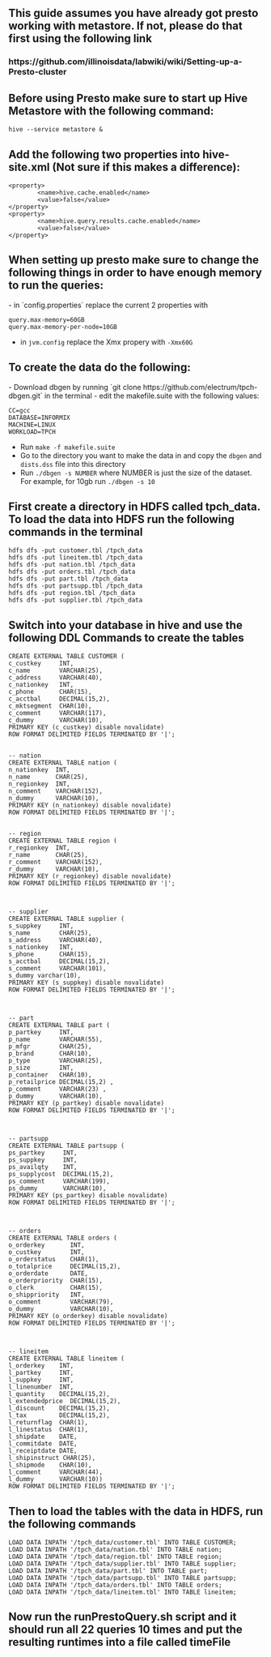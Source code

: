 <h2>This guide assumes you have already got presto working with metastore. If not, please do that first using the following link </h2>
<h3>https://github.com/illinoisdata/labwiki/wiki/Setting-up-a-Presto-cluster </h3>

<h2>Before using Presto make sure to start up Hive Metastore with the following command:</h2>

```
hive --service metastore &
```


<h2> Add the following two properties into hive-site.xml (Not sure if this makes a difference): </h2>

```
<property>
        <name>hive.cache.enabled</name>
        <value>false</value>
</property>
<property>
        <name>hive.query.results.cache.enabled</name>
        <value>false</value>
</property>
```

<h2>When setting up presto make sure to change the following things in order to have enough memory to run the queries:</h2>
- in `config.properties` replace the current 2 properties with 

```
query.max-memory=60GB
query.max-memory-per-node=10GB
```

- in `jvm.config` replace the Xmx propery with  `-Xmx60G`

<h2>To create the data do the following:</h2>
- Download dbgen by running `git clone https://github.com/electrum/tpch-dbgen.git` in the terminal
- edit the makefile.suite with the following values:

```
CC=gcc
DATABASE=INFORMIX
MACHINE=LINUX
WORKLOAD=TPCH
```

- Run `make -f makefile.suite`
- Go to the directory you want to make the data in and copy the `dbgen` and `dists.dss` file into this directory
- Run `./dbgen -s NUMBER` where NUMBER is just the size of the dataset. For example, for 10gb run `./dbgen -s 10`

<h2>First create a directory in HDFS called tpch_data. To load the data into HDFS run the following commands in the terminal</h2>

```
hdfs dfs -put customer.tbl /tpch_data
hdfs dfs -put lineitem.tbl /tpch_data
hdfs dfs -put nation.tbl /tpch_data
hdfs dfs -put orders.tbl /tpch_data
hdfs dfs -put part.tbl /tpch_data
hdfs dfs -put partsupp.tbl /tpch_data
hdfs dfs -put region.tbl /tpch_data
hdfs dfs -put supplier.tbl /tpch_data
```

<h2>Switch into your database in hive and use the following DDL Commands to create the tables </h2>

```
CREATE EXTERNAL TABLE CUSTOMER (
c_custkey     INT,
c_name        VARCHAR(25), 
c_address     VARCHAR(40),
c_nationkey   INT,
c_phone       CHAR(15),
c_acctbal     DECIMAL(15,2),
c_mktsegment  CHAR(10),
c_comment     VARCHAR(117),
c_dummy       VARCHAR(10),
PRIMARY KEY (c_custkey) disable novalidate)
ROW FORMAT DELIMITED FIELDS TERMINATED BY '|';


-- nation
CREATE EXTERNAL TABLE nation (
n_nationkey  INT,
n_name       CHAR(25),
n_regionkey  INT,
n_comment    VARCHAR(152),
n_dummy      VARCHAR(10),
PRIMARY KEY (n_nationkey) disable novalidate)
ROW FORMAT DELIMITED FIELDS TERMINATED BY '|';


-- region
CREATE EXTERNAL TABLE region (
r_regionkey  INT,
r_name       CHAR(25),
r_comment    VARCHAR(152),
r_dummy      VARCHAR(10),
PRIMARY KEY (r_regionkey) disable novalidate)
ROW FORMAT DELIMITED FIELDS TERMINATED BY '|';



-- supplier
CREATE EXTERNAL TABLE supplier (
s_suppkey     INT,
s_name        CHAR(25),
s_address     VARCHAR(40),
s_nationkey   INT,
s_phone       CHAR(15),
s_acctbal     DECIMAL(15,2),
s_comment     VARCHAR(101),
s_dummy varchar(10),
PRIMARY KEY (s_suppkey) disable novalidate)
ROW FORMAT DELIMITED FIELDS TERMINATED BY '|';



-- part
CREATE EXTERNAL TABLE part (
p_partkey     INT,
p_name        VARCHAR(55),
p_mfgr        CHAR(25),
p_brand       CHAR(10),
p_type        VARCHAR(25),
p_size        INT,
p_container   CHAR(10),
p_retailprice DECIMAL(15,2) ,
p_comment     VARCHAR(23) ,
p_dummy       VARCHAR(10),
PRIMARY KEY (p_partkey) disable novalidate)
ROW FORMAT DELIMITED FIELDS TERMINATED BY '|';



-- partsupp
CREATE EXTERNAL TABLE partsupp (
ps_partkey     INT,
ps_suppkey     INT,
ps_availqty    INT,
ps_supplycost  DECIMAL(15,2),
ps_comment     VARCHAR(199),
ps_dummy       VARCHAR(10),
PRIMARY KEY (ps_partkey) disable novalidate)
ROW FORMAT DELIMITED FIELDS TERMINATED BY '|';



-- orders
CREATE EXTERNAL TABLE orders (
o_orderkey       INT,
o_custkey        INT,
o_orderstatus    CHAR(1),
o_totalprice     DECIMAL(15,2),
o_orderdate      DATE,
o_orderpriority  CHAR(15),
o_clerk          CHAR(15),
o_shippriority   INT,
o_comment        VARCHAR(79),
o_dummy          VARCHAR(10),
PRIMARY KEY (o_orderkey) disable novalidate)
ROW FORMAT DELIMITED FIELDS TERMINATED BY '|';



-- lineitem
CREATE EXTERNAL TABLE lineitem (
l_orderkey    INT,
l_partkey     INT,
l_suppkey     INT,
l_linenumber  INT,
l_quantity    DECIMAL(15,2),
l_extendedprice  DECIMAL(15,2),
l_discount    DECIMAL(15,2),
l_tax         DECIMAL(15,2),
l_returnflag  CHAR(1),
l_linestatus  CHAR(1),
l_shipdate    DATE,
l_commitdate  DATE,
l_receiptdate DATE,
l_shipinstruct CHAR(25),
l_shipmode    CHAR(10),
l_comment     VARCHAR(44),
l_dummy       VARCHAR(10))
ROW FORMAT DELIMITED FIELDS TERMINATED BY '|';
```
<h2> Then to load the tables with the data in HDFS, run the following commands </h2>

```
LOAD DATA INPATH '/tpch_data/customer.tbl' INTO TABLE CUSTOMER;
LOAD DATA INPATH '/tpch_data/nation.tbl' INTO TABLE nation;
LOAD DATA INPATH '/tpch_data/region.tbl' INTO TABLE region;
LOAD DATA INPATH '/tpch_data/supplier.tbl' INTO TABLE supplier;
LOAD DATA INPATH '/tpch_data/part.tbl' INTO TABLE part;
LOAD DATA INPATH '/tpch_data/partsupp.tbl' INTO TABLE partsupp;
LOAD DATA INPATH '/tpch_data/orders.tbl' INTO TABLE orders;
LOAD DATA INPATH '/tpch_data/lineitem.tbl' INTO TABLE lineitem;
```
<h2> Now run the runPrestoQuery.sh script and it should run all 22 queries 10 times and put the resulting runtimes into a file called timeFile </h2>

